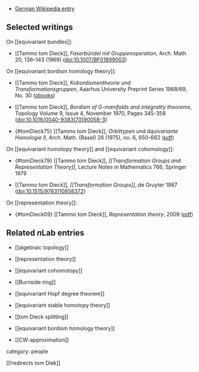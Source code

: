 

* [German Wikipedia entry](https://de.wikipedia.org/wiki/Tammo_tom_Dieck)

## Selected writings

On [[equivariant bundles]]:

* [[Tammo tom Dieck]], _Faserb&uuml;ndel mit Gruppenoperation_, Arch. Math 20, 136–143 (1969) ([doi:10.1007/BF01899003](https://doi.org/10.1007/BF01899003))

On [[equivariant bordism homology theory]]:

* [[Tammo tom Dieck]], _Kobordismentheorie und Transformationsgruppen_, Aaarhus University  Preprint Series 1968/69, No. 30 ([gbooks](https://books.google.de/books/about/Kobordismen_Theorie_und_Transformationsg.html?id=1ohGAAAAYAAJ&redir_esc=y))

* [[Tammo tom Dieck]], _Bordism of $G$-manifolds and integrality theorems_, Topology Volume 9, Issue 4, November 1970, Pages 345-358 (<a href="https://doi.org/10.1016/0040-9383(70)90058-3">doi:10.1016/0040-9383(70)90058-3</a>)


* {#tomDieck75} [[Tammo tom Dieck]], _Orbittypen und äquivariante Homologie II_, Arch. Math. (Basel) 26 (1975), no. 6, 650–662 ([pdf](https://www.maths.ed.ac.uk/~v1ranick/papers/tomdieck2.pdf))

On [[equivariant homotopy theory]] and [[equivariant cohomology]]:

* {#tomDieck79} [[Tammo tom Dieck]], _[[Transformation Groups and Representation Theory]]_, Lecture Notes in Mathematics 766, Springer 1979

* [[Tammo tom Dieck]], _[[Transformation Groups]]_, de Gruyter 1987  ([doi:10.1515/9783110858372]( https://doi.org/10.1515/9783110858372))


On [[representation theory]]:

* {#tomDieck09} [[Tammo tom Dieck]], _Representation theory_, 2009 ([pdf](http://www.uni-math.gwdg.de/tammo/rep.pdf))


## Related $n$Lab entries

* [[algebraic topology]]

* [[representation theory]]

* [[equivariant cohomotopy]]

* [[Burnside ring]]


* [[equivariant Hopf degree theorem]]

* [[equivariant stable homotopy theory]]

* [[tom Dieck splitting]]

* [[equivariant bordism homology theory]]

* [[CW-approximation]]

category: people

[[!redirects tom Diek]]